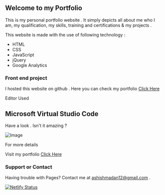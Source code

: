 ## Welcome to my Portfolio

This is my personal portfolio website . It simply depicts all about me who I am, my qualification, my skills, training and certifications & my projects .

This website is made with the use of following technology :
- HTML
- CSS
- JavaScript
- jQuery
- Google Analytics


### Front end project
I hosted this website on github . Here you can check my portfolio [Click Here](https://am282000.github.io/portfolio/)

Editor Used 
## Microsoft Virtual Studio Code

Have a look . Isn't it amazing ?

![Image](src)


For more details 

Visit my portfolio [Click Here](https://am282000.github.io/portfolio/)


### Support or Contact

Having trouble with Pages? Contact me at ashishmadan12@gmail.com .


[![Netlify Status](https://api.netlify.com/api/v1/badges/d3a25999-df83-460e-afcf-174c1864e456/deploy-status)](https://app.netlify.com/sites/adoring-torvalds-ff1fe8/deploys)
